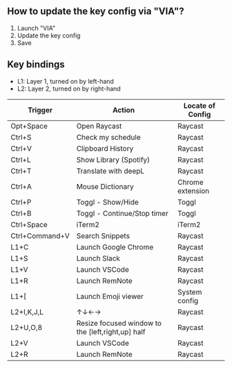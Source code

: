 ## How to update the key config via "VIA"?
1. Launch "VIA"
2. Update the key config
3. Save

## Key bindings
- L1: Layer 1, turned on by left-hand
- L2: Layer 2, turned on by right-hand

|Trigger|Action|Locate of Config|
|---|---|---|
|Opt+Space|Open Raycast|Raycast|
|Ctrl+S|Check my schedule|Raycast|
|Ctrl+V|Clipboard History|Raycast|
|Ctrl+L|Show Library (Spotify)|Raycast|
|Ctrl+T|Translate with deepL|Raycast|
|Ctrl+A|Mouse Dictionary|Chrome extension|
|Ctrl+P|Toggl - Show/Hide|Toggl|
|Ctrl+B|Toggl - Continue/Stop timer|Toggl|
|Ctrl+Space|iTerm2|iTerm2|
|Ctrl+Command+V|Search Snippets|Raycast|
|L1+C|Launch Google Chrome|Raycast|
|L1+S|Launch Slack|Raycast|
|L1+V|Launch VSCode|Raycast|
|L1+R|Launch RemNote|Raycast|
|L1+[|Launch Emoji viewer|System config|
|L2+I,K,J,L|↑↓←→|Raycast|
|L2+U,O,8|Resize focused window to the [left,right,up] half|Raycast|
|L2+V|Launch VSCode|Raycast|
|L2+R|Launch RemNote|Raycast|

